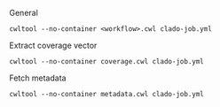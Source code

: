 General
```
cwltool --no-container <workflow>.cwl clado-job.yml
```

Extract coverage vector
```
cwltool --no-container coverage.cwl clado-job.yml
```

Fetch metadata
```
cwltool --no-container metadata.cwl clado-job.yml
```

